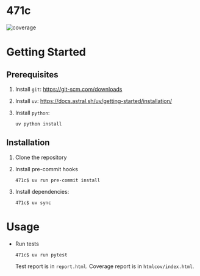 # 471c

![coverage](https://gitlab.example.com/clause/471c/badges/main/coverage.svg?job=coverage)


# Getting Started

## Prerequisites

1. Install `git`: https://git-scm.com/downloads

2. Install `uv`: https://docs.astral.sh/uv/getting-started/installation/

3. Install `python`: 

    ```console
    uv python install
    ```

## Installation

1. Clone the repository

2. Install pre-commit hooks
    ```console
    471c$ uv run pre-commit install
    ```

3. Install dependencies:
    ```console
    471c$ uv sync
    ```

# Usage

* Run tests

    ```console
    471c$ uv run pytest
    ```

    Test report is in `report.html`.
    Coverage report is in `htmlcov/index.html`.

